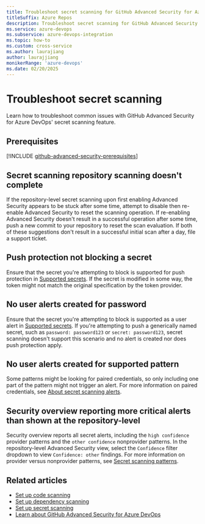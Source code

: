 ```yaml
---
title: Troubleshoot secret scanning for GitHub Advanced Security for Azure DevOps 
titleSuffix: Azure Repos
description: Troubleshoot secret scanning for GitHub Advanced Security for Azure DevOps.
ms.service: azure-devops
ms.subservice: azure-devops-integration
ms.topic: how-to 
ms.custom: cross-service
ms.author: laurajiang
author: laurajjiang
monikerRange: 'azure-devops'
ms.date: 02/20/2025
---
```


# Troubleshoot secret scanning 

Learn how to troubleshoot common issues with GitHub Advanced Security for Azure DevOps' secret scanning feature.

## Prerequisites

[!INCLUDE [github-advanced-security-prerequisites](includes/github-advanced-security-prerequisites.md)]

## Secret scanning repository scanning doesn't complete 
If the repository-level secret scanning upon first enabling Advanced Security appears to be stuck after some time, attempt to disable then re-enable Advanced Security to reset the scanning operation. If re-enabling Advanced Security doesn't result in a successful operation after some time, push a new commit to your repository to reset the scan evaluation. If both of these suggestions don't result in a successful initial scan after a day, file a support ticket.

## Push protection not blocking a secret 
Ensure that the secret you're attempting to block is supported for push protection in [Supported secrets](github-advanced-security-secret-scan-patterns.md#supported-secrets). If the secret is modified in some way, the token might not match the original specification by the token provider. 

## No user alerts created for password
Ensure that the secret you're attempting to block is supported as a user alert in [Supported secrets](github-advanced-security-secret-scan-patterns.md#supported-secrets). If you're attempting to push a generically named secret, such as `password: password123` or `secret: password123`, secret scanning doesn't support this scenario and no alert is created nor does push protection apply.

## No user alerts created for supported pattern
Some patterns might be looking for paired credentials, so only including one part of the pattern might not trigger an alert. For more information on paired credentials, see [About secret scanning alerts](./github-advanced-security-secret-scanning.md#about-secret-scanning-alerts).

## Security overview reporting more critical alerts than shown at the repository-level
Security overview reports all secret alerts, including the `high confidence` provider patterns and the `other confidence` nonprovider patterns. In the repository-level Advanced Security view, select the `Confidence` filter dropdown to view `Confidence: other` findings. For more information on provider versus nonprovider patterns, see [Secret scanning patterns](./github-advanced-security-secret-scan-patterns.md#non-provider-patterns).

## Related articles

- [Set up code scanning](github-advanced-security-code-scanning.md)
- [Set up dependency scanning](github-advanced-security-dependency-scanning.md)
- [Set up secret scanning](github-advanced-security-secret-scanning.md)
- [Learn about GitHub Advanced Security for Azure DevOps](github-advanced-security-security-overview.md)

